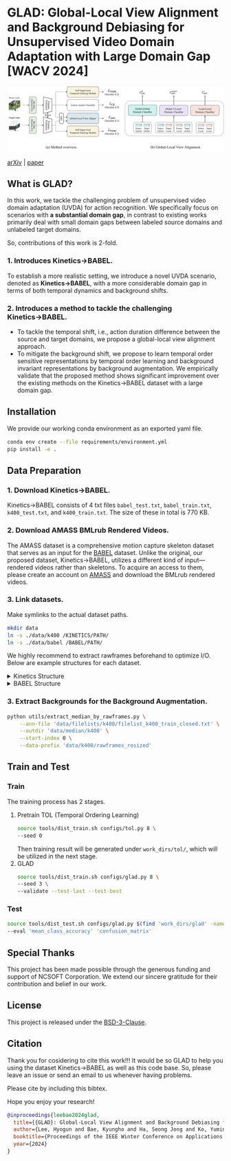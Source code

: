 # GLAD: Global-Local View Alignment and Background Debiasing for Unsupervised Video Domain Adaptation with Large Domain Gap [WACV 2024]
![method](resources/method.jpg)

<p>
    <span>
        <a href="https://arxiv.org/abs/2311.12467">arXiv</a> | 
        <a href="https://openaccess.thecvf.com/content/WACV2024/html/Lee_GLAD_Global-Local_View_Alignment_and_Background_Debiasing_for_Unsupervised_Video_WACV_2024_paper">paper</a>
    </span>
</p>


## What is GLAD?
In this work, we tackle the challenging problem of unsupervised video domain adaptation (UVDA) for action recognition.
We specifically focus on scenarios with **a substantial domain gap**, in contrast to existing works primarily deal
with small domain gaps between labeled source domains and unlabeled target domains.

So, contributions of this work is 2-fold.

### 1. Introduces Kinetics→BABEL.
To establish a more realistic setting, we introduce a novel UVDA scenario, denoted as **Kinetics→BABEL**,
with a more considerable domain gap in terms of both temporal dynamics and background shifts.

### 2. Introduces a method to tackle the challenging Kinetics→BABEL.
- To tackle the temporal shift, i.e., action duration difference between the source and target domains,
we propose a global-local view alignment approach.
- To mitigate the background shift, we propose to learn temporal order sensitive representations by temporal order
learning and background invariant representations by background augmentation. We empirically validate that the proposed method
shows significant improvement over the existing methods on the Kinetics→BABEL dataset with a large domain gap.

## Installation
We provide our working conda environment as an exported yaml file.
```bash
conda env create --file requirements/environment.yml
pip install -e .
```

## Data Preparation

### 1. Download Kinetics→BABEL.

Kinetics→BABEL consists of 4 txt files `babel_test.txt`, `babel_train.txt`, `k400_test.txt`, and `k400_train.txt`.
The size of these in total is 770 KB. 

### 2. Download AMASS BMLrub Rendered Videos.

The AMASS dataset is a comprehensive motion capture skeleton dataset that serves as an input for the [BABEL](https://babel.is.tue.mpg.de/index.html) dataset.
Unlike the original, our proposed dataset, Kinetics→BABEL, utilizes a different kind of input—rendered videos rather than skeletons.
To acquire an access to them, please create an account on [AMASS](https://amass.is.tue.mpg.de/) and download the BMLrub rendered videos.

### 3. Link datasets.

Make symlinks to the actual dataset paths.
```bash
mkdir data
ln -s ./data/k400 /KINETICS/PATH/
ln -s ./data/babel /BABEL/PATH/
```
We highly recommend to extract rawframes beforehand to optimize I/O.
Below are example structures for each dataset.

<details><summary>Kinetics Structure</summary>

```
./data/k400/rawframes_resized
├── train
│   ├── applauding
│   │   ├── 0nd-Gc3HkmU_000019_000029
│   │   │   ├── img_00000.jpg
│   │   │   ├── img_00001.jpg
│   │   │   ├── img_00002.jpg
│   │   │   └── ...
│   │   ├── 0Tq8uFakTbk_000000_000010
│   │   ├── 0XrsfW9ejfk_000000_000010
│   │   ├── 0YQrMye3BBY_000000_000010
│   │   ├── 1WMulo84kBY_000020_000030
│   │   └── ...
│   ├── balloon_blowing
│   ├── ...
│   ├── unboxing
│   └── waxing_legs
└── val
    ├── applauding
    ├── balloon_blowing
    ├── ...
    ├── unboxing
    └── waxing_legs
```
</details>

<details><summary>BABEL Structure</summary>

```
./data/babel
├── train
│   ├── 000000
│   │   ├── img_00001.jpg
│   │   ├── img_00002.jpg
│   │   └── ...
│   ├── 000002
│   └── ...
└── val
    ├── ...
    ├── 013286
    └── 013288
```
</details>

### 3. Extract Backgrounds for the Background Augmentation.
```bash
python utils/extract_median_by_rawframes.py \
    --ann-file 'data/filelists/k400/filelist_k400_train_closed.txt' \
    --outdir 'data/median/k400' \
    --start-index 0 \
    --data-prefix 'data/k400/rawframes_resized'
```


## Train and Test

### Train
The training process has 2 stages.

1. Pretrain TOL (Temporal Ordering Learning)
    ```bash
    source tools/dist_train.sh configs/tol.py 8 \
    --seed 0
    ```
    Then training result will be generated under `work_dirs/tol/`, which will be utilized in the next stage.
2. GLAD
    ```bash
    source tools/dist_train.sh configs/glad.py 8 \
    --seed 3 \
    --validate --test-last --test-best
    ```

### Test

```bash
source tools/dist_test.sh configs/glad.py $(find 'work_dirs/glad' -name '*best*.pth' | head -1) 8 \
--eval 'mean_class_accuracy' 'confusion_matrix'
```

## Special Thanks
This project has been made possible through the generous funding and support of NCSOFT Corporation. We extend our sincere gratitude for their contribution and belief in our work.


## License
This project is released under the [BSD-3-Clause](LICENSE).


## Citation

Thank you for cosidering to cite this work!!!
It would be so GLAD to help you using the dataset Kinetics→BABEL as well as this code base.
So, please leave an issue or send an email to us whenever having problems.

Please cite by including this bibtex.

Hope you enjoy your research!

```bibtex
@inproceedings{leebae2024glad,
  title={{GLAD}: Global-Local View Alignment and Background Debiasing for Video Domain Adaptation},
  author={Lee, Hyogun and Bae, Kyungho and Ha, Seong Jong and Ko, Yumin and Park, Gyeong-Moon and Choi, Jinwoo},
  booktitle={Proceedings of the IEEE Winter Conference on Applications of Computer Vision (WACV)},
  year={2024}
}
```
